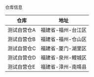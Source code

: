 仓库信息

| 仓库        | 地址               |
| ----------- | ------------------ |
| 测试自营仓A | 福建省-福州-台江区 |
| 测试自营仓B | 福建省-福州-仓山区 |
| 测试自营仓C | 福建省-厦门-湖里区 |
| 测试自营仓D | 福建省-泉州-鲤城区 |
| 测试自营仓E | 福建省-漳州-南靖县 |

